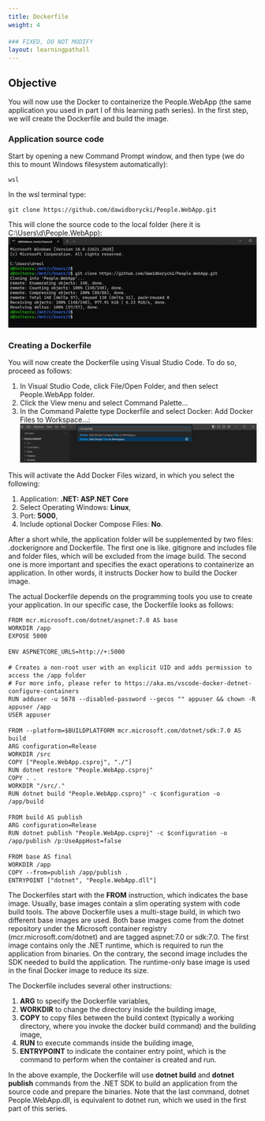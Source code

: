 ```yaml
---
title: Dockerfile
weight: 4

### FIXED, DO NOT MODIFY
layout: learningpathall
---
```


## Objective
You will now use the Docker to containerize the People.WebApp (the same application you used in part I of this learning path series). In the first step, we will create the Dockerfile and build the image.

### Application source code
Start by opening a new Command Prompt window, and then type (we do this to mount Windows filesystem automatically):
```console
wsl
```

In the wsl terminal type:
```console
git clone https://github.com/dawidborycki/People.WebApp.git
```

This will clone the source code to the local folder (here it is C:\Users\d\People.WebApp):
![command prompt#left](figures/03.png)

### Creating a Dockerfile
You will now create the Dockerfile using Visual Studio Code. To do so, proceed as follows:
1.	In Visual Studio Code, click File/Open Folder, and then select People.WebApp folder.
2.	Click the View menu and select Command Palette...
3.	In the Command Palette type Dockerfile and select Docker: Add Docker Files to Workspace...:
![command prompt#left](figures/04.png)

This will activate the Add Docker Files wizard, in which you select the following:
1.	Application: **.NET: ASP.NET Core**
2.	Select Operating Windows: **Linux**,
3.	Port: **5000**,
4.	Include optional Docker Compose Files: **No**.

After a short while, the application folder will be supplemented by two files: .dockerignore and Dockerfile. The first one is like. gitignore and includes file and folder files, which will be excluded from the image build. The second one is more important and specifies the exact operations to containerize an application. In other words, it instructs Docker how to build the Docker image.

The actual Dockerfile depends on the programming tools you use to create your application. In our specific case, the Dockerfile looks as follows:
```
FROM mcr.microsoft.com/dotnet/aspnet:7.0 AS base
WORKDIR /app
EXPOSE 5000

ENV ASPNETCORE_URLS=http://+:5000

# Creates a non-root user with an explicit UID and adds permission to access the /app folder
# For more info, please refer to https://aka.ms/vscode-docker-dotnet-configure-containers
RUN adduser -u 5678 --disabled-password --gecos "" appuser && chown -R appuser /app
USER appuser

FROM --platform=$BUILDPLATFORM mcr.microsoft.com/dotnet/sdk:7.0 AS build
ARG configuration=Release
WORKDIR /src
COPY ["People.WebApp.csproj", "./"]
RUN dotnet restore "People.WebApp.csproj"
COPY . .
WORKDIR "/src/."
RUN dotnet build "People.WebApp.csproj" -c $configuration -o /app/build

FROM build AS publish
ARG configuration=Release
RUN dotnet publish "People.WebApp.csproj" -c $configuration -o /app/publish /p:UseAppHost=false

FROM base AS final
WORKDIR /app
COPY --from=publish /app/publish .
ENTRYPOINT ["dotnet", "People.WebApp.dll"]
```

The Dockerfiles start with the **FROM** instruction, which indicates the base image. Usually, base images contain a slim operating system with code build tools. The above Dockerfile uses a multi-stage build, in which two different base images are used. Both base images come from the dotnet repository under the Microsoft container registry (mcr.microsoft.com/dotnet) and are tagged aspnet:7.0 or sdk:7.0. The first image contains only the .NET runtime, which is required to run the application from binaries. On the contrary, the second image includes the SDK needed to build the application. The runtime-only base image is used in the final Docker image to reduce its size.

The Dockerfile includes several other instructions: 
1. **ARG** to specify the Dockerfile variables,
2. **WORKDIR** to change the directory inside the building image,
3. **COPY** to copy files between the build context (typically a working directory, where you invoke the docker build command) and the building image,
4. **RUN** to execute commands inside the building image,
5. **ENTRYPOINT** to indicate the container entry point, which is the command to perform when the container is created and run.

In the above example, the Dockerfile will use **dotnet build** and **dotnet publish** commands from the .NET SDK to build an application from the source code and prepare the binaries. Note that the last command, dotnet People.WebApp.dll, is equivalent to dotnet run, which we used in the first part of this series.
